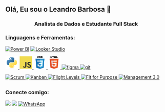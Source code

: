 ## Olá, Eu sou o Leandro Barbosa 👋

<h3 align="center">Analista de Dados e Estudante Full Stack</h3>

<h3 align="left">Linguagens e Ferramentas:</h3>
<p align="left"> 
<a href="https://powerbi.microsoft.com/" target="_blank"> <img src="https://upload.wikimedia.org/wikipedia/commons/c/cf/New_Power_BI_Logo.svg" alt="Power BI" width="40" height="40"/></a>
<a href="https://lookerstudio.google.com/" target="_blank"><img src="https://www.gstatic.com/analytics-lego/svg/ic_looker_studio.svg" alt="Looker Studio" width="40" height="40"/ </a>

<a href="https://www.python.org/" target="_blank"><img src="https://raw.githubusercontent.com/devicons/devicon/master/icons/python/python-original.svg" alt="Python" width="40" height="40"/> </a> 
<a href="https://developer.mozilla.org/en-US/docs/Web/JavaScript" target="_blank"> <img src="https://raw.githubusercontent.com/devicons/devicon/master/icons/javascript/javascript-original.svg" alt="javascript" width="40" height="40"/> </a>
<a href="https://www.w3schools.com/css/" target="_blank"> <img src="https://raw.githubusercontent.com/devicons/devicon/master/icons/css3/css3-original-wordmark.svg" alt="css3" width="40" height="40"/> </a> </a>
<a href="https://www.w3.org/html/" target="_blank"> <img src="https://raw.githubusercontent.com/devicons/devicon/master/icons/html5/html5-original-wordmark.svg" alt="html5" width="40" height="40"/> </a>
<a href="https://www.figma.com/" target="_blank"> <img src="https://www.vectorlogo.zone/logos/figma/figma-icon.svg" alt="figma" width="40" height="40"/> </a> 
<a href="https://git-scm.com/" target="_blank"> <img src="https://www.vectorlogo.zone/logos/git-scm/git-scm-icon.svg" alt="git" width="40" height="40"/> </a>

<a href="https://www.scrum.org/" target="_blank"><img src="https://scrumorg-website-prod.s3.amazonaws.com/drupal/inline-images/2022-09/asset_44psmi_0.png" alt="Scrum" width="40" height="40"/> </a>
<a href="https://kanbanize.com/kanban-resources/getting-started/what-is-kanban" target="_blank"> 
  <img src="https://br.k21.global/wp-content/uploads/2021/09/kanban-management-professional-kmpii.png" alt="Kanban" width="40" height="40"/> </a>
<a href="https://www.flightlevels.io/" target="_blank"> 
  <img src="https://br.k21.global/wp-content/uploads/2021/07/flight-levels-system-architecture-flsa-2.png" alt="Flight Levels" width="40" height="40"/> 
</a>
<a href="https://fitforpurposeframework.org/" target="_blank"><img src="https://br.k21.global/wp-content/uploads/2020/12/cxp_badges_kanban_f4p-1.png" alt="Fit for Purpose" width="40" height="40"/> </a>
<a href="https://management30.com/" target="_blank"> 
  <img src="https://management30.com/wp-content/themes/m30/images/m30-logo.png" alt="Management 3.0" width="40" height="40"/> 
</a>

##
<h3 align="left">Conecte comigo:</h3>
<p align="left">
<a href="https://www.linkedin.com/in/leandro-barbosa-de-lurde-aba337198/" target="_blank"><img src="https://img.shields.io/badge/-LinkedIn-%230077B5?style=for-the-badge&logo=linkedin&logoColor=white" target="_blank"></a> 
<a href = "mailto:le.barbosa@icloud.com"><img src="https://img.shields.io/badge/-Gmail-%23333?style=for-the-badge&logo=gmail&logoColor=white" target="_blank"></a>
<a href="https://wa.me/5569984279799" target="_blank"> <img src="https://img.shields.io/badge/WhatsApp-25D366?style=for-the-badge&logo=whatsapp&logoColor=white" alt="WhatsApp"/> 
</a>

</p>



